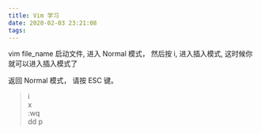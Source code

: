 ```yaml
---
title: Vim 学习
date: 2020-02-03 23:21:08
tags:
---
```


vim file_name 启动文件, 进入 Normal 模式， 然后按 i, 进入插入模式, 这时候你就可以进入插入模式了

返回 Normal 模式， 请按 ESC 键。

> i   
> x  
> :wq  
> dd 
> p 



